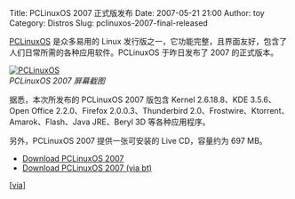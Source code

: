Title: PCLinuxOS 2007 正式版发布
Date: 2007-05-21 21:00
Author: toy
Category: Distros
Slug: pclinuxos-2007-final-released

[PCLinuxOS](http://www.pclinuxos.com/) 是众多易用的 Linux
发行版之一，它功能完整，且界面友好，包含了人们日常所需的各种应用软件。PCLinuxOS
于昨日发布了 2007 的正式版本。

[![PCLinuxOS](http://i.linuxtoy.org/i/2007/05/pclinuxos-2007_s.png)](http://i.linuxtoy.org/i/2007/05/pclinuxos-2007.png)  
*PCLinuxOS 2007 屏幕截图*

据悉，本次所发布的 PCLinuxOS 2007 版包含 Kernel 2.6.18.8、KDE
3.5.6、Open Office 2.2.0、Firefox 2.0.0.3、Thunderbird
2.0、Frostwire、Ktorrent、Amarok、Flash、Java JRE、Beryl 3D
等各种应用程序。

另外，PCLinuxOS 2007 提供一张可安装的 Live CD，容量约为 697 MB。

- [Download PCLinuxOS
2007](http://www.pclinuxos.com/index.php?option=com_ionfiles&Itemid=28)  
- [Download PCLinuxOS 2007 (via
bt)](http://linuxtracker.org/torrents-details.php?id=4143)

[[via](http://distrowatch.com/?newsid=04249)]
